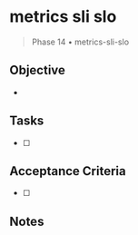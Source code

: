 # metrics sli slo

> Phase 14 • metrics-sli-slo

## Objective
- 

## Tasks
- [ ] 

## Acceptance Criteria
- [ ] 

## Notes

